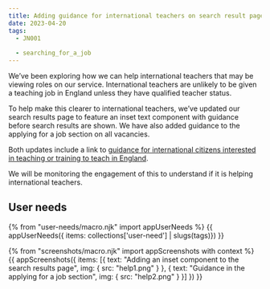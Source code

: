 ```yaml
---
title: Adding guidance for international teachers on search result pages
date: 2023-04-20
tags:
  - JN001
  
  - searching_for_a_job
---
```


We’ve been exploring how we can help international teachers that may be viewing roles on our service. International teachers are unlikely to be given a teaching job in England unless they have qualified teacher status. 

To help make this clearer to international teachers, we’ve updated our search results page to feature an inset text component with guidance before search results are shown. We have also added guidance to the applying for a job section on all vacancies.

Both updates include a link to [guidance for international citizens interested in teaching or training to teach in England](https://getintoteaching.education.gov.uk/non-uk-teachers).

We will be monitoring the engagement of this to understand if it is helping international teachers. 

## User needs

{% from "user-needs/macro.njk" import appUserNeeds %}
{{ appUserNeeds({ items: collections['user-need'] | slugs(tags)}) }}

{% from "screenshots/macro.njk" import appScreenshots with context %}
{{ appScreenshots({
  items: [{
    text: "Adding an inset component to the search results page",
    img: { src: "help1.png" }
  },
  {
    text: "Guidance in the applying for a job section",
    img: { src: "help2.png" }
  }]
}) }}
